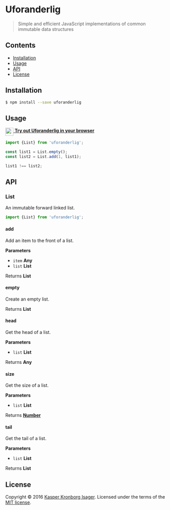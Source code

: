 # Uforanderlig

> Simple and efficient JavaScript implementations of common immutable data structures

## Contents

-   [Installation](#installation)
-   [Usage](#usage)
-   [API](#api)
-   [License](#license)

## Installation

```sh
$ npm install --save uforanderlig
```

## Usage

[<img src=https://tonicdev.com/favicon.ico width=25 align=top> __Try out Uforanderlig in your browser__](https://tonicdev.com/npm/uforanderlig)

```js
import {List} from 'uforanderlig';

const list1 = List.empty();
const list2 = List.add(1, list1);

list1 !== list2;
```

## API

### List

An immutable forward linked list.

```js
import {List} from 'uforanderlig';
```

#### add

Add an item to the front of a list.

**Parameters**

-   `item` **Any**
-   `list` **List**

Returns **List**

#### empty

Create an empty list.

Returns **List**

#### head

Get the head of a list.

**Parameters**

-   `list` **List**

Returns **Any**

#### size

Get the size of a list.

**Parameters**

-   `list` **List**

Returns **[Number](https://developer.mozilla.org/en-US/docs/Web/JavaScript/Reference/Global_Objects/Number)**

#### tail

Get the tail of a list.

**Parameters**

-   `list` **List**

Returns **List**

## License

Copyright © 2016 [Kasper Kronborg Isager](https://github.com/kasperisager). Licensed under the terms of the [MIT license](LICENSE.md).

